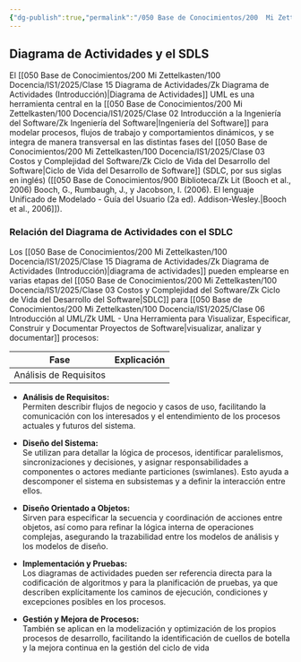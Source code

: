 ```yaml
---
{"dg-publish":true,"permalink":"/050 Base de Conocimientos/200  Mi Zettelkasten/100 Docencia/IS1/2025/Clase 15 Diagrama de Actividades/Zk Diagrama de Actividades y el SDLS/","tags":["digitalGarden"]}
---
```


## Diagrama de Actividades y el SDLS

El [[050 Base de Conocimientos/200  Mi Zettelkasten/100 Docencia/IS1/2025/Clase 15 Diagrama de Actividades/Zk Diagrama de Actividades (Introducción)\|Diagrama de Actividades]] UML es una herramienta central en la [[050 Base de Conocimientos/200  Mi Zettelkasten/100 Docencia/IS1/2025/Clase 02 Introducción a la Ingeniería del Software/Zk Ingeniería del Software\|Ingeniería del Software]] para modelar procesos, flujos de trabajo y comportamientos dinámicos, y se integra de manera transversal en las distintas fases del [[050 Base de Conocimientos/200  Mi Zettelkasten/100 Docencia/IS1/2025/Clase 03 Costos y Complejidad del Software/Zk Ciclo de Vida del Desarrollo del Software\|Ciclo de Vida del Desarrollo de Software]] (SDLC, por sus siglas en inglés) ([[050 Base de Conocimientos/900 Biblioteca/Zk Lit (Booch et al., 2006) Booch, G., Rumbaugh, J., y Jacobson, I. (2006). El lenguaje Unificado de Modelado - Guía del Usuario (2a ed). Addison-Wesley.\|Booch et al., 2006]]).

### Relación del Diagrama de Actividades con el SDLC

Los [[050 Base de Conocimientos/200  Mi Zettelkasten/100 Docencia/IS1/2025/Clase 15 Diagrama de Actividades/Zk Diagrama de Actividades (Introducción)\|diagrama de actividades]] pueden emplearse en varias etapas del [[050 Base de Conocimientos/200  Mi Zettelkasten/100 Docencia/IS1/2025/Clase 03 Costos y Complejidad del Software/Zk Ciclo de Vida del Desarrollo del Software\|SDLC]] para [[050 Base de Conocimientos/200  Mi Zettelkasten/100 Docencia/IS1/2025/Clase 06 Introducción al UML/Zk UML - Una Herramienta para Visualizar, Especificar, Construir y Documentar Proyectos de Software\|visualizar, analizar y documentar]] procesos:

| Fase                   | Explicación |
| ---------------------- | ----------- |
| Análisis de Requisitos |             |


- **Análisis de Requisitos:**  
    Permiten describir flujos de negocio y casos de uso, facilitando la comunicación con los interesados y el entendimiento de los procesos actuales y futuros del sistema.
    
- **Diseño del Sistema:**  
    Se utilizan para detallar la lógica de procesos, identificar paralelismos, sincronizaciones y decisiones, y asignar responsabilidades a componentes o actores mediante particiones (swimlanes). Esto ayuda a descomponer el sistema en subsistemas y a definir la interacción entre ellos.
    
- **Diseño Orientado a Objetos:**  
    Sirven para especificar la secuencia y coordinación de acciones entre objetos, así como para refinar la lógica interna de operaciones complejas, asegurando la trazabilidad entre los modelos de análisis y los modelos de diseño.
    
- **Implementación y Pruebas:**  
    Los diagramas de actividades pueden ser referencia directa para la codificación de algoritmos y para la planificación de pruebas, ya que describen explícitamente los caminos de ejecución, condiciones y excepciones posibles en los procesos.
    
- **Gestión y Mejora de Procesos:**  
    También se aplican en la modelización y optimización de los propios procesos de desarrollo, facilitando la identificación de cuellos de botella y la mejora continua en la gestión del ciclo de vida